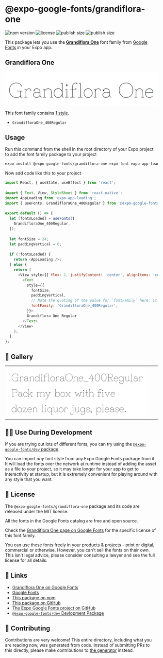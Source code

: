 # @expo-google-fonts/grandiflora-one

![npm version](https://flat.badgen.net/npm/v/@expo-google-fonts/grandiflora-one)
![license](https://flat.badgen.net/github/license/expo/google-fonts)
![publish size](https://flat.badgen.net/packagephobia/install/@expo-google-fonts/grandiflora-one)
![publish size](https://flat.badgen.net/packagephobia/publish/@expo-google-fonts/grandiflora-one)

This package lets you use the [**Grandiflora One**](https://fonts.google.com/specimen/Grandiflora+One) font family from [Google Fonts](https://fonts.google.com/) in your Expo app.

## Grandiflora One

![Grandiflora One](./font-family.png)

This font family contains [1 style](#-gallery).

- `GrandifloraOne_400Regular`

## Usage

Run this command from the shell in the root directory of your Expo project to add the font family package to your project
```sh
expo install @expo-google-fonts/grandiflora-one expo-font expo-app-loading
```

Now add code like this to your project
```js
import React, { useState, useEffect } from 'react';

import { Text, View, StyleSheet } from 'react-native';
import AppLoading from 'expo-app-loading';
import { useFonts, GrandifloraOne_400Regular } from '@expo-google-fonts/grandiflora-one';

export default () => {
  let [fontsLoaded] = useFonts({
    GrandifloraOne_400Regular,
  });

  let fontSize = 24;
  let paddingVertical = 6;

  if (!fontsLoaded) {
    return <AppLoading />;
  } else {
    return (
      <View style={{ flex: 1, justifyContent: 'center', alignItems: 'center' }}>
        <Text
          style={{
            fontSize,
            paddingVertical,
            // Note the quoting of the value for `fontFamily` here; it expects a string!
            fontFamily: 'GrandifloraOne_400Regular',
          }}>
          Grandiflora One Regular
        </Text>
      </View>
    );
  }
};

```

## 🔡 Gallery


||||
|-|-|-|
|![GrandifloraOne_400Regular](./GrandifloraOne_400Regular.ttf.png)||||


## 👩‍💻 Use During Development

If you are trying out lots of different fonts, you can try using the [`@expo-google-fonts/dev` package](https://github.com/expo/google-fonts/tree/master/font-packages/dev#readme).

You can import *any* font style from any Expo Google Fonts package from it. It will load the fonts
over the network at runtime instead of adding the asset as a file to your project, so it may take longer
for your app to get to interactivity at startup, but it is extremely convenient
for playing around with any style that you want.

## 📖 License

The `@expo-google-fonts/grandiflora-one` package and its code are released under the MIT license.

All the fonts in the Google Fonts catalog are free and open source.

Check the [Grandiflora One page on Google Fonts](https://fonts.google.com/specimen/Grandiflora+One) for the specific license of this font family.

You can use these fonts freely in your products & projects - print or digital, commercial or otherwise. However, you can't sell the fonts on their own. This isn't legal advice, please consider consulting a lawyer and see the full license for all details.

## 🔗 Links

- [Grandiflora One on Google Fonts](https://fonts.google.com/specimen/Grandiflora+One)
- [Google Fonts](https://fonts.google.com/)
- [This package on npm](https://www.npmjs.com/package/@expo-google-fonts/grandiflora-one)
- [This package on GitHub](https://github.com/expo/google-fonts/tree/master/font-packages/grandiflora-one)
- [The Expo Google Fonts project on GitHub](https://github.com/expo/google-fonts)
- [`@expo-google-fonts/dev` Devlopment Package](https://github.com/expo/google-fonts/tree/master/font-packages/dev)

## 🤝 Contributing

Contributions are very welcome! This entire directory, including what you are reading now, was generated from code. Instead of submitting PRs to this directly, please make contributions to [the generator](https://github.com/expo/google-fonts/tree/master/packages/generator) instead.
